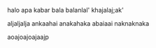 halo apa kabar bala balanlal'
khajalaj;ak'

aljaljalja
ankaahai
anakahaka
abaiaai
naknaknaka

aoajoajoajaajp